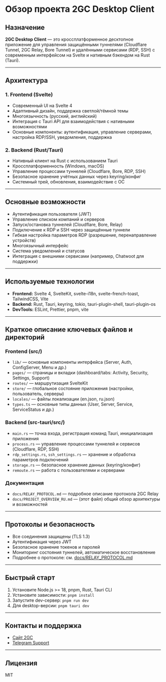# Обзор проекта 2GC Desktop Client

## Назначение

**2GC Desktop Client** — это кроссплатформенное десктопное приложение для управления защищёнными туннелями (Cloudflare Tunnel, 2GC Relay, Bore Tunnel) и удалёнными сервисами (RDP, SSH) с современным интерфейсом на Svelte и нативным бэкендом на Rust (Tauri).

---

## Архитектура

### 1. Frontend (Svelte)
- Современный UI на Svelte 4
- Адаптивный дизайн, поддержка светлой/тёмной темы
- Многоязычность (русский, английский)
- Интеграция с Tauri API для взаимодействия с нативными возможностями
- Основные компоненты: аутентификация, управление серверами, настройка RDP/SSH, уведомления, поддержка

### 2. Backend (Rust/Tauri)
- Нативный клиент на Rust с использованием Tauri
- Кроссплатформенность (Windows, macOS)
- Управление процессами туннелей (Cloudflare, Bore, RDP, SSH)
- Безопасное хранение учётных данных через keyring/конфиг
- Системный трей, обновления, взаимодействие с ОС

---

## Основные возможности
- Аутентификация пользователя (JWT)
- Управление списком компаний и серверов
- Запуск/остановка туннелей (Cloudflare, Bore, Relay)
- Подключение к RDP и SSH через защищённые туннели
- Гибкая настройка параметров RDP (разрешение, перенаправление устройств)
- Многоязычный интерфейс
- Система уведомлений и статусов
- Интеграция с внешними сервисами (например, Chatwoot для поддержки)

---

## Используемые технологии
- **Frontend:** Svelte 4, SvelteKit, svelte-i18n, svelte-french-toast, TailwindCSS, Vite
- **Backend:** Rust, Tauri, keyring, tokio, tauri-plugin-shell, tauri-plugin-os
- **DevTools:** ESLint, Prettier, pnpm, vite

---

## Краткое описание ключевых файлов и директорий

### Frontend (src/)
- `lib/` — основные компоненты интерфейса (Server, Auth, ConfigServer, Menu и др.)
- `pages/` — страницы и вкладки (dashboard/tabs: Activity, Security, Settings, Support)
- `routes/` — маршрутизация SvelteKit
- `store/` — глобальное состояние приложения (настройки, пользователь, серверы)
- `locales/` — файлы локализации (en.json, ru.json)
- `types.ts` — основные типы данных (User, Server, Service, ServiceStatus и др.)

### Backend (src-tauri/src/)
- `main.rs` — точка входа, регистрация команд Tauri, инициализация приложения
- `process.rs` — управление процессами туннелей и сервисов (Cloudflare, RDP, SSH)
- `rdp_settings.rs`, `ssh_settings.rs` — хранение и обработка параметров подключений
- `storage.rs` — безопасное хранение данных (keyring/конфиг)
- `remoute.rs` — работа с пользователями и серверами

### Документация
- `docs/RELAY_PROTOCOL.md` — подробное описание протокола 2GC Relay
- `docs/PROJECT_OVERVIEW_RU.md` — (этот файл) общий обзор архитектуры и возможностей

---

## Протоколы и безопасность
- Все соединения защищены (TLS 1.3)
- Аутентификация через JWT
- Безопасное хранение токенов и паролей
- Мониторинг состояния туннелей, автоматическое восстановление
- Подробнее о протоколе: см. [docs/RELAY_PROTOCOL.md](./RELAY_PROTOCOL.md)

---

## Быстрый старт
1. Установите Node.js >= 18, pnpm, Rust, Tauri CLI
2. Установите зависимости: `pnpm install`
3. Запустите dev-сервер: `pnpm run dev`
4. Для desktop-версии: `pnpm tauri dev`

---

## Контакты и поддержка
- [Сайт 2GC](https://2gc.ru)
- [Telegram Support](https://t.me/suppport2gc_bot)

---

## Лицензия
MIT 